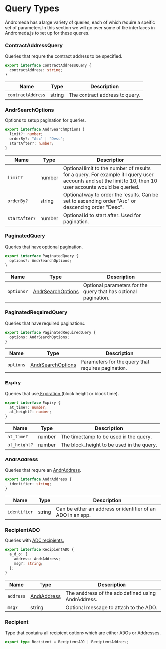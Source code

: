 # Query Types

Andromeda has a large variety of queries, each of which require a speific set of parameters.In this section we will go over some of the interfaces in Andromeda.js to set up for these queries.

### ContractAddressQuery

Queries that require the contract address to be specified.

```typescript
export interface ContractAddressQuery {
  contractAddress: string;
}
```

| Name              | Type   | Description                    |
| ----------------- | ------ | ------------------------------ |
| `contractAddress` | string | The contract address to query. |

### AndrSearchOptions

Options to setup pagination for queries.

```typescript
export interface AndrSearchOptions {
  limit?: number;
  orderBy?: "Asc" | "Desc";
  startAfter?: number;
}
```

| Name          | Type   | Description                                                                                                                                                |
| ------------- | ------ | ---------------------------------------------------------------------------------------------------------------------------------------------------------- |
| `limit?`      | number | Optional limit to the number of results for a query. For example if I query user accounts and set the limit to 10, then 10 user accounts would be queried. |
| `orderBy?`    | string | Optional way to order the results. Can be set to ascending order "Asc" or descending order "Desc".                                                         |
| `startAfter?` | number | Optional id to start after. Used for pagination.                                                                                                           |

### PaginatedQuery

Queries that have optional pagination.

```typescript
export interface PaginatedQuery {
  options?: AndrSearchOptions;
}
```

| Name       | Type                                      | Description                                                     |
| ---------- | ----------------------------------------- | --------------------------------------------------------------- |
| `options?` | [AndrSearchOptions](./#andrsearchoptions) | Optional parameters for the query that has optional pagination. |

### PaginatedRequiredQuery

Queries that have required paginations.

```typescript
export interface PaginatedRequiredQuery {
  options: AndrSearchOptions;
}
```

| Name      | Type                                      | Description                                        |
| --------- | ----------------------------------------- | -------------------------------------------------- |
| `options` | [AndrSearchOptions](./#andrsearchoptions) | Parameters for the query that requires pagination. |

### Expiry

Queries that use[ Expiration ](../../../common-types/expiration.md)(block height or block time).

```typescript
export interface Expiry {
  at_time?: number;
  at_height?: number;
}
```

| Name         | Type   | Description                                |
| ------------ | ------ | ------------------------------------------ |
| `at_time?`   | number | The timestamp to be used in the query.     |
| `at_height?` | number | The block\_height to be used in the query. |

### AndrAddress

Queries that require an [AndrAddress](../../../common-types/recipient.md#andraddress).

```typescript
export interface AndrAddress {
  identifier: string;
}
```

| Name         | Type   | Description                                                 |
| ------------ | ------ | ----------------------------------------------------------- |
| `identifier` | string | Can be either an address or identifier of an ADO in an app. |

### RecipientADO

Queries with [ADO recipients.](../../../common-types/recipient.md#adorecipient)

```typescript
export interface RecipientADO {
  a_d_o: {
    address: AndrAddress;
    msg?: string;
  };
}
```

| Name      | Type                          | Description                                        |
| --------- | ----------------------------- | -------------------------------------------------- |
| `address` | [AndrAddress](./#andraddress) | The anddress of the ado defined using AndrAddress. |
| `msg?`    | string                        | Optional message to attach to the ADO.             |

### Recipient

Type that contains all recipient options which are either ADOs or Addresses.

```typescript
export type Recipient = RecipientADO | RecipientAddress;
```
